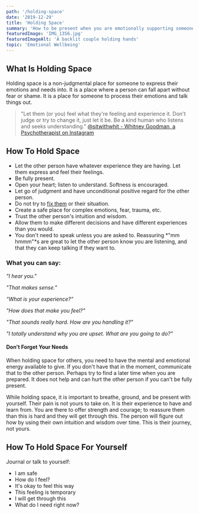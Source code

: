 ```yaml
---
path: '/holding-space'
date: '2019-12-29'
title: 'Holding Space'
summary: 'How to be present when you are emotionally supporting someone.'
featuredImage: 'IMG_1356.jpg'
featuredImageAlt: 'A backlit couple holding hands'
topic: 'Emotional Wellbeing'
---
```


## What Is Holding Space

Holding space is a non-judgmental place for someone to express their emotions and needs into. It is a place where a person can fall apart without fear or shame. It is a place for someone to process their emotions and talk things out.

> "Let them (or you) feel what they're feeling and experience it. Don't judge or try to change it, just let it be. Be a kind human who listens and seeks understanding." [@sitwithwhit - Whitney Goodman, a Psychotherapist on Instagram](https://www.instagram.com/p/B7EgFsIg8OB/)

## How To Hold Space

- Let the other person have whatever experience they are having. Let them express and feel their feelings.
- Be fully present.
- Open your heart; listen to understand. Softness is encouraged.
- Let go of judgment and have unconditional positive regard for the other person.
- Do not try to [fix them](/what-to-do-instead-of-fixing) or their situation.
- Create a safe place for complex emotions, fear, trauma, etc.
- Trust the other person's intuition and wisdom.
- Allow them to make different decisions and have different experiences than you would.
- You don't need to speak unless you are asked to. Reassuring *"mm hmmm"*s are great to let the other person know you are listening, and that they can keep talking if they want to.

### What you can say:

_"I hear you."_

_"That makes sense."_

_“What is your experience?”_

_"How does that make you feel?"_

_"That sounds really hard. How are you handling it?"_

_"I totally understand why you are upset. What are you going to do?"_

#### Don't Forget Your Needs

When holding space for others, you need to have the mental and emotional energy available to give. If you don't have that in the moment, communicate that to the other person. Perhaps try to find a later time when you are prepared. It does not help and can hurt the other person if you can't be fully present.

While holding space, it is important to breathe, ground, and be present with yourself. Their pain is not yours to take on. It is their experience to have and learn from. You are there to offer strength and courage; to reassure them than this is hard and they will get through this. The person will figure out how by using their own intuition and wisdom over time. This is their journey, not yours.

## How To Hold Space For Yourself

Journal or talk to yourself:

- I am safe
- How do I feel?
- It's okay to feel this way
- This feeling is temporary
- I will get through this
- What do I need right now?
